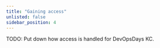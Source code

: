 ```yaml
---
title: "Gaining access"
unlisted: false
sidebar_position: 4
---
```


TODO: Put down how access is handled for DevOpsDays KC.